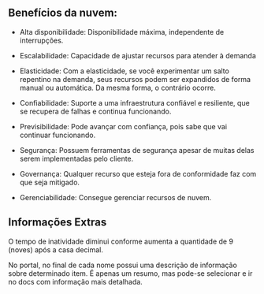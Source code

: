 ## Benefícios da nuvem:

- Alta disponibilidade: Disponibilidade máxima, independente de interrupções.

- Escalabilidade: Capacidade de ajustar recursos para atender à demanda 

- Elasticidade: Com a elasticidade, se você experimentar um salto repentino na demanda, seus recursos podem ser expandidos de forma manual ou automática. Da mesma forma, o contrário ocorre.

- Confiabilidade: Suporte a uma infraestrutura confiável e resiliente, que se recupera de falhas e continua funcionando.

- Previsibilidade: Pode avançar com confiança, pois sabe que vai continuar funcionando.

- Segurança: Possuem ferramentas de segurança apesar de muitas delas serem implementadas pelo cliente.

- Governança: Qualquer recurso que esteja fora de conformidade faz com que seja mitigado. 

- Gerenciabilidade: Consegue gerenciar recursos de nuvem.

## Informações Extras
O tempo de inatividade diminui conforme aumenta a quantidade de 9 (noves) após a casa decimal.

No portal, no final de cada nome possui uma descrição de informação sobre determinado item. É apenas um resumo, mas pode-se selecionar e ir no docs com informação mais detalhada.
